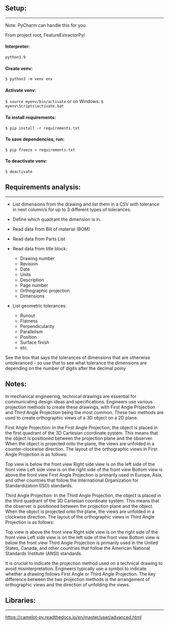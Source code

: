 ## Setup:
---------
Note: PyCharm can handle this for you.


From project root, FeatureExtractorPy/ 

#### Interpreter:

`python3.9`

#### Create venv:

`$ python3 -m venv env`

#### Activate venv:

`$ source myenv/bin/activate` or on Windows: `$ myenv\Scripts\activate.bat`


#### To install requirements:

`$ pip install -r requirements.txt`

#### To save dependencies, run:

`$ pip freeze > requirements.txt`


#### To deactivate venv:

`$ deactivate`



## Requirements analysis:
-------------------------
<!-- - Read data from PDF generated by CAD software into CSV. -->
- List dimensions from the drawing and list them in a CSV with tolerance in next
  column/s for up to 3 different types of tolerances.
- Define which quadrant the dimension is in.
- Read data from Bill of material (BOM)
- Read data from Parts List
- Read data from title block:
  - Drawing number
  - Revision
  - Date
  - Units
  - Description
  - Page number
  - Orthographic projection
  - Dimensions


- List geometric tolerances: 
  - Runout
  - Flatness
  - Perpendicularity
  - Parallelism
  - Position
  - Surface finish
  - etc.

See the box that says the tolerances of dimensions that are otherwise
untoleranced - so use that to see what tolerance the dimensions are depending
on the number of digits after the decimal poiny


Notes:
------

In mechanical engineering, technical drawings are essential for communicating
design ideas and specifications. Engineers use various projection methods to
create these drawings, with First Angle Projection and Third Angle Projection
being the most common. These two methods are used to create orthographic views
of a 3D object on a 2D plane.

First Angle Projection: In the First Angle Projection, the object is placed in
the first quadrant of the 3D Cartesian coordinate system. This means that the
object is positioned between the projection plane and the observer. When the
object is projected onto the plane, the views are unfolded in a
counter-clockwise direction. The layout of the orthographic views in First
Angle Projection is as follows:

Top view is below the front view Right side view is on the left side of the
front view Left side view is on the right side of the front view Bottom view is
above the front view First Angle Projection is primarily used in Europe, Asia,
and other countries that follow the International Organization for
Standardization (ISO) standards.

Third Angle Projection: In the Third Angle Projection, the object is placed in
the third quadrant of the 3D Cartesian coordinate system. This means that the
observer is positioned between the projection plane and the object. When the
object is projected onto the plane, the views are unfolded in a clockwise
direction. The layout of the orthographic views in Third Angle Projection is as
follows:

Top view is above the front view Right side view is on the right side of the
front view Left side view is on the left side of the front view Bottom view is
below the front view Third Angle Projection is primarily used in the United
States, Canada, and other countries that follow the American National Standards
Institute (ANSI) standards.

It is crucial to indicate the projection method used on a technical drawing to
avoid misinterpretation. Engineers typically use a symbol to indicate whether a
drawing follows First Angle or Third Angle Projection. The key difference
between the two projection methods is the arrangement of orthographic views and
the direction of unfolding the views.

## Libraries:
-------------
https://camelot-py.readthedocs.io/en/master/user/advanced.html
